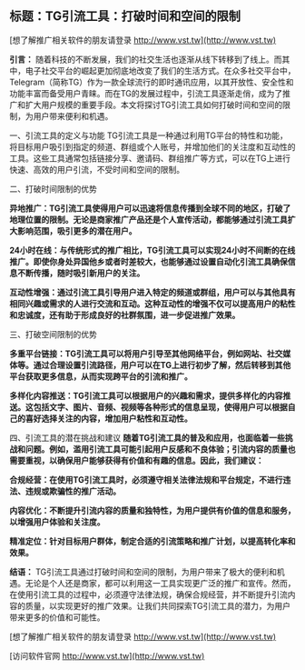## **标题：TG引流工具：打破时间和空间的限制**

[想了解推广相关软件的朋友请登录 http://www.vst.tw](http://www.vst.tw)

**引言：**
随着科技的不断发展，我们的社交生活也逐渐从线下转移到了线上。而其中，电子社交平台的崛起更加彻底地改变了我们的生活方式。在众多社交平台中，Telegram（简称TG）作为一款全球流行的即时通讯应用，以其开放性、安全性和功能丰富而备受用户青睐。而在TG的发展过程中，引流工具逐渐走俏，成为了推广和扩大用户规模的重要手段。本文将探讨TG引流工具如何打破时间和空间的限制，为用户带来便利和机遇。

一、引流工具的定义与功能
TG引流工具是一种通过利用TG平台的特性和功能，将目标用户吸引到指定的频道、群组或个人账号，并增加他们的关注度和互动性的工具。这些工具通常包括链接分享、邀请码、群组推广等方式，可以在TG上进行快速、高效的用户引流，不受时间和空间的限制。

二、打破时间限制的优势

**异地推广：TG引流工具使得用户可以迅速将信息传播到全球不同的地区，打破了地理位置的限制。无论是商家推广产品还是个人宣传活动，都能够通过引流工具扩大影响范围，吸引更多的潜在用户。**

**24小时在线：与传统形式的推广相比，TG引流工具可以实现24小时不间断的在线推广。即使你身处异国他乡或者时差较大，也能够通过设置自动化引流工具确保信息不断传播，随时吸引新用户的关注。**

**互动性增强：通过引流工具引导用户进入特定的频道或群组，用户可以与其他具有相同兴趣或需求的人进行交流和互动。这种互动性的增强不仅可以提高用户的粘性和忠诚度，还有助于形成良好的社群氛围，进一步促进推广效果。**

三、打破空间限制的优势

**多重平台链接：TG引流工具可以将用户引导至其他网络平台，例如网站、社交媒体等。通过合理设置引流路径，用户可以在TG上进行初步了解，然后转移到其他平台获取更多信息，从而实现跨平台的引流和推广。**

**多样化内容推送：TG引流工具可以根据用户的兴趣和需求，提供多样化的内容推送。这包括文字、图片、音频、视频等各种形式的信息呈现，使得用户可以根据自己的喜好选择关注的内容，增加用户粘性和互动性。**

四、引流工具的潜在挑战和建议
**随着TG引流工具的普及和应用，也面临着一些挑战和问题。例如，滥用引流工具可能引起用户反感和不良体验；引流内容的质量也需要重视，以确保用户能够获得有价值和有趣的信息。因此，我们建议：**

**合规经营：在使用TG引流工具时，必须遵守相关法律法规和平台规定，不进行违法、违规或欺骗性的推广活动。**

**内容优化：不断提升引流内容的质量和独特性，为用户提供有价值的信息和服务，以增强用户体验和关注度。**

**精准定位：针对目标用户群体，制定合适的引流策略和推广计划，以提高转化率和效果。**

**结语：**
TG引流工具通过打破时间和空间的限制，为用户带来了极大的便利和机遇。无论是个人还是商家，都可以利用这一工具实现更广泛的推广和宣传。然而，在使用引流工具的过程中，必须遵守法律法规，确保合规经营，并不断提升引流内容的质量，以实现更好的推广效果。让我们共同探索TG引流工具的潜力，为用户带来更多的价值和可能性。

[想了解推广相关软件的朋友请登录 http://www.vst.tw](http://www.vst.tw)


[访问软件官网 http://www.vst.tw](http://www.vst.tw)

